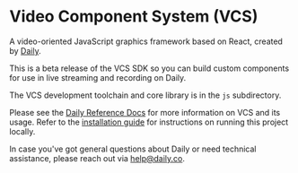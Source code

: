 # Video Component System (VCS)

A video-oriented JavaScript graphics framework based on React, created by [Daily](https://daily.co).

This is a beta release of the VCS SDK so you can build custom components for use in live streaming and recording on Daily.

The VCS development toolchain and core library is in the `js` subdirectory.

Please see the [Daily Reference Docs](https://docs.daily.co/reference/vcs) for more information on VCS and its usage. Refer to the [installation guide](https://docs.daily.co/reference/vcs/installation) for instructions on running this project locally.

In case you've got general questions about Daily or need technical assistance, please reach out via [help@daily.co](mailto:help@daily.co).
